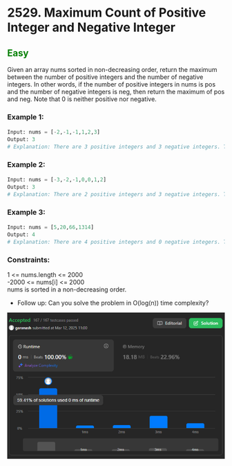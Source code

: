 # 2529. Maximum Count of Positive Integer and Negative Integer

## <span style="color: green">Easy</span>

Given an array nums sorted in non-decreasing order, return the maximum between the number of positive integers and the number of negative integers.
In other words, if the number of positive integers in nums is pos and the number of negative integers is neg, then return the maximum of pos and neg.
Note that 0 is neither positive nor negative.

### Example 1:
```python
Input: nums = [-2,-1,-1,1,2,3]
Output: 3
# Explanation: There are 3 positive integers and 3 negative integers. The maximum count among them is 3.
```
### Example 2:
```python
Input: nums = [-3,-2,-1,0,0,1,2]
Output: 3
# Explanation: There are 2 positive integers and 3 negative integers. The maximum count among them is 3.
```
### Example 3:
```python
Input: nums = [5,20,66,1314]
Output: 4
# Explanation: There are 4 positive integers and 0 negative integers. The maximum count among them is 4.
```

 

### Constraints:

1 <= nums.length <= 2000  
-2000 <= nums[i] <= 2000  
nums is sorted in a non-decreasing order.
 

* Follow up: Can you solve the problem in O(log(n)) time complexity?  

![img.png](../result_img/img2529.png)